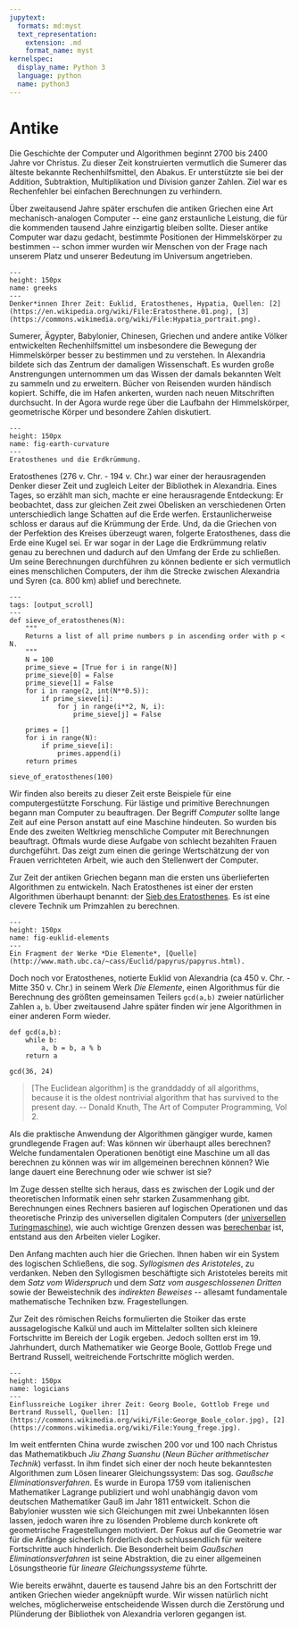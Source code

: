 ```yaml
---
jupytext:
  formats: md:myst
  text_representation:
    extension: .md
    format_name: myst
kernelspec:
  display_name: Python 3
  language: python
  name: python3
---
```


# Antike

Die Geschichte der Computer und Algorithmen beginnt 2700 bis 2400 Jahre vor Christus.
Zu dieser Zeit konstruierten vermutlich die Sumerer das älteste bekannte Rechenhilfsmittel, den Abakus.
Er unterstützte sie bei der Addition, Subtraktion, Multiplikation und Division ganzer Zahlen.
Ziel war es Rechenfehler bei einfachen Berechnungen zu verhindern.

Über zweitausend Jahre später erschufen die antiken Griechen eine Art mechanisch-analogen Computer -- eine ganz erstaunliche Leistung, die für die kommenden tausend Jahre einzigartig bleiben sollte.
Dieser antike Computer war dazu gedacht, bestimmte Positionen der Himmelskörper zu bestimmen -- schon immer wurden wir Menschen von der Frage nach unserem Platz und unserer Bedeutung im Universum angetrieben.

```{figure} ../../figs/history/greeks.png
---
height: 150px
name: greeks
---
Denker*innen Ihrer Zeit: Euklid, Eratosthenes, Hypatia, Quellen: [2](https://en.wikipedia.org/wiki/File:Eratosthene.01.png), [3](https://commons.wikimedia.org/wiki/File:Hypatia_portrait.png).
```

Sumerer, Ägypter, Babylonier, Chinesen, Griechen und andere antike Völker entwickelten Rechenhilfsmittel um insbesondere die Bewegung der Himmelskörper besser zu bestimmen und zu verstehen.
In Alexandria bildete sich das Zentrum der damaligen Wissenschaft.
Es wurden große Anstrengungen unternommen um das Wissen der damals bekannten Welt zu sammeln und zu erweitern.
Bücher von Reisenden wurden händisch kopiert.
Schiffe, die im Hafen ankerten, wurden nach neuen Mitschriften durchsucht.
In der Agora wurde rege über die Laufbahn der Himmelskörper, geometrische Körper und besondere Zahlen diskutiert.

```{figure} ../../figs/history/earth-curvature.png
---
height: 150px
name: fig-earth-curvature
---
Eratosthenes und die Erdkrümmung.
```

Eratosthenes (276 v. Chr. - 194 v. Chr.) war einer der herausragenden Denker dieser Zeit und zugleich Leiter der Bibliothek in Alexandria.
Eines Tages, so erzählt man sich, machte er eine herausragende Entdeckung:
Er beobachtet, dass zur gleichen Zeit zwei Obelisken an verschiedenen Orten unterschiedlich lange Schatten auf die Erde werfen.
Erstaunlicherweise schloss er daraus auf die Krümmung der Erde.
Und, da die Griechen von der Perfektion des Kreises überzeugt waren, folgerte Eratosthenes, dass die Erde eine Kugel sei.
Er war sogar in der Lage die Erdkrümmung relativ genau zu berechnen und dadurch auf den Umfang der Erde zu schließen.
Um seine Berechnungen durchführen zu können bediente er sich vermutlich eines menschlichen Computers, der ihm die Strecke zwischen Alexandria und Syren (ca. 800 km) ablief und berechnete.

```{code-cell} python3
---
tags: [output_scroll]
---
def sieve_of_eratosthenes(N):
    """
    Returns a list of all prime numbers p in ascending order with p < N.
    """
    N = 100
    prime_sieve = [True for i in range(N)]
    prime_sieve[0] = False
    prime_sieve[1] = False
    for i in range(2, int(N**0.5)):
        if prime_sieve[i]:
            for j in range(i**2, N, i):
                prime_sieve[j] = False
    
    primes = []
    for i in range(N):
        if prime_sieve[i]:
            primes.append(i)
    return primes
        
sieve_of_eratosthenes(100)
```

Wir finden also bereits zu dieser Zeit erste Beispiele für eine computergestützte Forschung.
Für lästige und primitive Berechnungen begann man Computer zu beauftragen.
Der Begriff *Computer* sollte lange Zeit auf eine Person anstatt auf eine Maschine hindeuten.
So wurden bis Ende des zweiten Weltkrieg menschliche Computer mit Berechnungen beauftragt.
Oftmals wurde diese Aufgabe von schlecht bezahlten Frauen durchgeführt.
Das zeigt zum einen die geringe Wertschätzung der von Frauen verrichteten Arbeit, wie auch den Stellenwert der Computer.

Zur Zeit der antiken Griechen begann man die ersten uns überlieferten Algorithmen zu entwickeln.
Nach Eratosthenes ist einer der ersten Algorithmen überhaupt benannt: der [Sieb des Eratosthenes](https://de.wikipedia.org/wiki/Sieb_des_Eratosthenes).
Es ist eine clevere Technik um Primzahlen zu berechnen.

```{figure} ../../figs/history/the-elements.jpg
---
height: 150px
name: fig-euklid-elements
---
Ein Fragment der Werke *Die Elemente*, [Quelle](http://www.math.ubc.ca/~cass/Euclid/papyrus/papyrus.html).
```

Doch noch vor Eratosthenes, notierte Euklid von Alexandria (ca 450 v. Chr. - Mitte 350 v. Chr.) in seinem Werk *Die Elemente*, einen Algorithmus für die Berechnung des größten gemeinsamen Teilers ``gcd(a,b)`` zweier natürlicher Zahlen ``a``, ``b``.
Über zweitausend Jahre später finden wir jene Algorithmen in einer anderen Form wieder.

```{code-cell} python3
def gcd(a,b):
    while b:
        a, b = b, a % b
    return a

gcd(36, 24)
```

>[The Euclidean algorithm] is the granddaddy of all algorithms, because it is the oldest nontrivial algorithm that has survived to the present day. -- Donald Knuth, The Art of Computer Programming, Vol 2.

Als die praktische Anwendung der Algorithmen gängiger wurde, kamen grundlegende Fragen auf:
Was können wir überhaupt alles berechnen?
Welche fundamentalen Operationen benötigt eine Maschine um all das berechnen zu können was wir im allgemeinen berechnen können?
Wie lange dauert eine Berechnung oder wie schwer ist sie?

Im Zuge dessen stellte sich heraus, dass es zwischen der Logik und der theoretischen Informatik einen sehr starken Zusammenhang gibt.
Berechnungen eines Rechners basieren auf logischen Operationen und das theoretische Prinzip des universellen digitalen Computers (der [universellen Turingmaschine](sec-utm)), wie auch wichtige Grenzen dessen was [berechenbar](def-turing-computable) ist, entstand aus den Arbeiten vieler Logiker.

Den Anfang machten auch hier die Griechen.
Ihnen haben wir ein System des logischen Schließens, die sog. *Syllogismen des Aristoteles*, zu verdanken.
Neben den Syllogismen beschäftigte sich Aristoteles bereits mit dem *Satz vom Widerspruch* und dem *Satz vom ausgeschlossenen Dritten* sowie der Beweistechnik des *indirekten Beweises* -- allesamt fundamentale mathematische Techniken bzw. Fragestellungen.

Zur Zeit des römischen Reichs formulierten die Stoiker das erste aussagelogische Kalkül und auch im Mittelalter sollten sich kleinere Fortschritte im Bereich der Logik ergeben.
Jedoch sollten erst im 19. Jahrhundert, durch Mathematiker wie George Boole, Gottlob Frege und Bertrand Russell, weitreichende Fortschritte möglich werden.

```{figure} ../../figs/history/logicians.png
---
height: 150px
name: logicians
---
Einflussreiche Logiker ihrer Zeit: Georg Boole, Gottlob Frege und Bertrand Russell, Quellen: [1](https://commons.wikimedia.org/wiki/File:George_Boole_color.jpg), [2](https://commons.wikimedia.org/wiki/File:Young_frege.jpg).
```

Im weit entfernten China wurde zwischen 200 vor und 100 nach Christus das Mathematikbuch *Jiu Zhang Suanshu* (*Neun Bücher arithmetischer Technik*) verfasst.
In ihm findet sich einer der noch heute bekanntesten Algorithmen zum Lösen linearer Gleichungssystem: Das sog. *Gaußsche Eliminationsverfahren*.
Es wurde in Europa 1759 vom italienischen Mathematiker Lagrange publiziert und wohl unabhängig davon vom deutschen Mathematiker Gauß im Jahr 1811 entwickelt.
Schon die Babylonier wussten wie sich Gleichungen mit zwei Unbekannten lösen lassen, jedoch waren ihre zu lösenden Probleme durch konkrete oft geometrische Fragestellungen motiviert.
Der Fokus auf die Geometrie war für die Anfänge sicherlich förderlich doch schlussendlich für weitere Fortschritte auch hinderlich.
Die Besonderheit beim *Gaußschen Eliminationsverfahren* ist seine Abstraktion, die zu einer allgemeinen Lösungstheorie für *lineare Gleichungssysteme* führte.

Wie bereits erwähnt, dauerte es tausend Jahre bis an den Fortschritt der antiken Griechen wieder angeknüpft wurde.
Wir wissen natürlich nicht welches, möglicherweise entscheidende Wissen durch die Zerstörung und Plünderung der Bibliothek von Alexandria verloren gegangen ist.